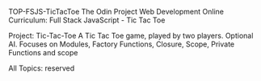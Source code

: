 TOP-FSJS-TicTacToe
The Odin Project Web Development Online Curriculum: Full Stack JavaScript - Tic Tac Toe

Project: Tic-Tac-Toe
A Tic Tac Toe game, played by two players. Optional AI. Focuses on Modules, Factory Functions, Closure, Scope, Private Functions and scope

All Topics: reserved
